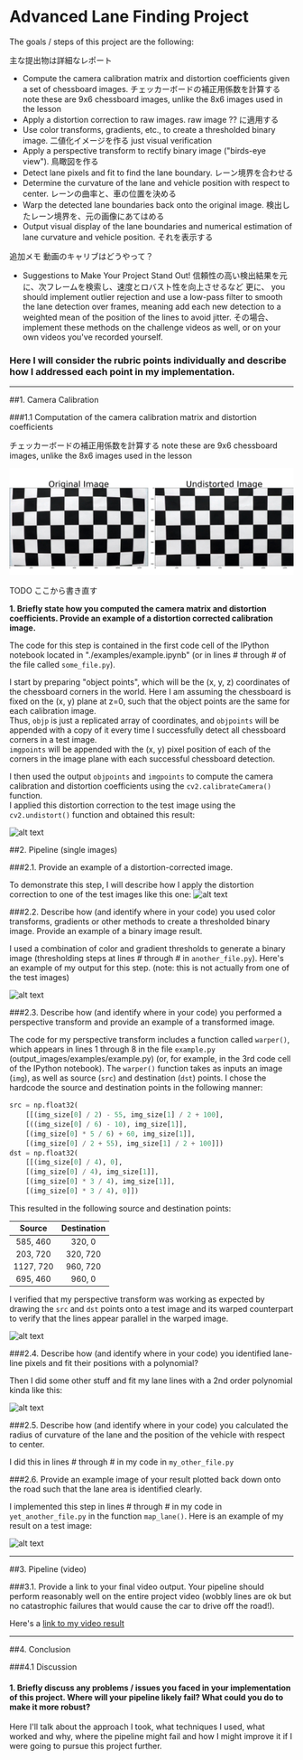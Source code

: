 # **Advanced Lane Finding Project**

The goals / steps of this project are the following:

主な提出物は詳細なレポート

* Compute the camera calibration matrix and distortion coefficients given a set of chessboard images.
  チェッカーボードの補正用係数を計算する
  note these are 9x6 chessboard images, unlike the 8x6 images used in the lesson
* Apply a distortion correction to raw images.
  raw image ?? に適用する
* Use color transforms, gradients, etc., to create a thresholded binary image.
  二値化イメージを作る
  just visual verification
* Apply a perspective transform to rectify binary image ("birds-eye view").
  鳥瞰図を作る
* Detect lane pixels and fit to find the lane boundary.
  レーン境界を合わせる
* Determine the curvature of the lane and vehicle position with respect to center.
  レーンの曲率と、車の位置を決める
* Warp the detected lane boundaries back onto the original image.
  検出したレーン境界を、元の画像にあてはめる
* Output visual display of the lane boundaries and numerical estimation of lane curvature and vehicle position.
  それを表示する

追加メモ
動画のキャリブはどうやって？




* Suggestions to Make Your Project Stand Out!
  信頼性の高い検出結果を元に、次フレームを検索し、速度とロバスト性を向上させるなど
  更に、 you should implement outlier rejection and use a low-pass filter to smooth the lane detection over frames, 
         meaning add each new detection to a weighted mean of the position of the lines to avoid jitter.
  その場合、 implement these methods on the challenge videos as well, or on your own videos you've recorded yourself.




[//]: # (Image References)

[image1]: ./examples/undistort_output.png "Undistorted"
[image2]: ./test_images/test1.jpg "Road Transformed"
[image3]: ./examples/binary_combo_example.jpg "Binary Example"
[image4]: ./examples/warped_straight_lines.jpg "Warp Example"
[image5]: ./examples/color_fit_lines.jpg "Fit Visual"
[image6]: ./examples/example_output.jpg "Output"
[video1]: ./project_video.mp4 "Video"

### Here I will consider the rubric points individually and describe how I addressed each point in my implementation.  

---


##1. Camera Calibration

###1.1 Computation of the camera calibration matrix and distortion coefficients 

  チェッカーボードの補正用係数を計算する
  note these are 9x6 chessboard images, unlike the 8x6 images used in the lesson



<img width=600 src="fig/report_sec1_01.jpg">

TODO ここから書き直す


**1. Briefly state how you computed the camera matrix and distortion coefficients. Provide an example of a distortion corrected calibration image.**

The code for this step is contained in the first code cell of the IPython notebook located in "./examples/example.ipynb" 
(or in lines # through # of the file called `some_file.py`).  

I start by preparing "object points", which will be the (x, y, z) coordinates of the chessboard corners in the world. 
Here I am assuming the chessboard is fixed on the (x, y) plane at z=0, such that the object points are the same for each calibration image.  
Thus, `objp` is just a replicated array of coordinates, and `objpoints` will be appended with a copy of it every time I successfully detect all chessboard corners in a test image.  
`imgpoints` will be appended with the (x, y) pixel position of each of the corners in the image plane with each successful chessboard detection.  

I then used the output `objpoints` and `imgpoints` to compute the
camera calibration and distortion coefficients using the
`cv2.calibrateCamera()` function.  
I applied this distortion
correction to the test image using the `cv2.undistort()` function and
obtained this result:

![alt text][image1]




##2. Pipeline (single images)

###2.1. Provide an example of a distortion-corrected image.

To demonstrate this step, I will describe how I apply the distortion correction to one of the test images like this one:
![alt text][image2]

###2.2. Describe how (and identify where in your code) you used color transforms, gradients or other methods to create a thresholded binary image.  Provide an example of a binary image result.

I used a combination of color and gradient thresholds to generate a binary image (thresholding steps at lines # through # in `another_file.py`).  Here's an example of my output for this step.  (note: this is not actually from one of the test images)

![alt text][image3]

###2.3. Describe how (and identify where in your code) you performed a perspective transform and provide an example of a transformed image.

The code for my perspective transform includes a function called `warper()`, which appears in lines 1 through 8 in the file `example.py` (output_images/examples/example.py) (or, for example, in the 3rd code cell of the IPython notebook).  The `warper()` function takes as inputs an image (`img`), as well as source (`src`) and destination (`dst`) points.  I chose the hardcode the source and destination points in the following manner:

```python
src = np.float32(
    [[(img_size[0] / 2) - 55, img_size[1] / 2 + 100],
    [((img_size[0] / 6) - 10), img_size[1]],
    [(img_size[0] * 5 / 6) + 60, img_size[1]],
    [(img_size[0] / 2 + 55), img_size[1] / 2 + 100]])
dst = np.float32(
    [[(img_size[0] / 4), 0],
    [(img_size[0] / 4), img_size[1]],
    [(img_size[0] * 3 / 4), img_size[1]],
    [(img_size[0] * 3 / 4), 0]])
```

This resulted in the following source and destination points:

| Source        | Destination   | 
|:-------------:|:-------------:| 
| 585, 460      | 320, 0        | 
| 203, 720      | 320, 720      |
| 1127, 720     | 960, 720      |
| 695, 460      | 960, 0        |

I verified that my perspective transform was working as expected by drawing the `src` and `dst` points onto a test image and its warped counterpart to verify that the lines appear parallel in the warped image.

![alt text][image4]

###2.4. Describe how (and identify where in your code) you identified lane-line pixels and fit their positions with a polynomial?

Then I did some other stuff and fit my lane lines with a 2nd order polynomial kinda like this:

![alt text][image5]

###2.5. Describe how (and identify where in your code) you calculated the radius of curvature of the lane and the position of the vehicle with respect to center.

I did this in lines # through # in my code in `my_other_file.py`

###2.6. Provide an example image of your result plotted back down onto the road such that the lane area is identified clearly.

I implemented this step in lines # through # in my code in `yet_another_file.py` in the function `map_lane()`.  Here is an example of my result on a test image:

![alt text][image6]

---

##3. Pipeline (video)

###3.1. Provide a link to your final video output.  Your pipeline should perform reasonably well on the entire project video (wobbly lines are ok but no catastrophic failures that would cause the car to drive off the road!).

Here's a [link to my video result](./project_video.mp4)

---

##4. Conclusion


###4.1 Discussion

#### 1. Briefly discuss any problems / issues you faced in your implementation of this project.  Where will your pipeline likely fail?  What could you do to make it more robust?

Here I'll talk about the approach I took, what techniques I used, what worked and why, where the pipeline might fail and how I might improve it if I were going to pursue this project further.  
